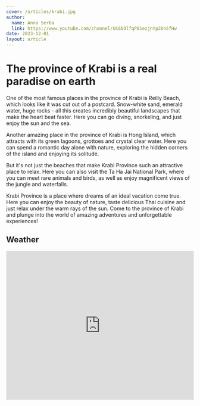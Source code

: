 ```yaml
---
cover: /articles/krabi.jpg
author:
  name: Anna Serba
  link: https://www.youtube.com/channel/UC6bOlfqP81ezjnYp2DnSfHw
date: 2023-12-01
layout: article
---
```


# The province of Krabi is a real paradise on earth

One of the most famous places in the province of Krabi is Reilly Beach, which looks like it was cut out of a postcard. Snow-white sand, emerald water, huge rocks - all this creates incredibly beautiful landscapes that make the heart beat faster. Here you can go diving, snorkeling, and just enjoy the sun and the sea.

Another amazing place in the province of Krabi is Hong Island, which attracts with its green lagoons, grottoes and crystal clear water. Here you can spend a romantic day alone with nature, exploring the hidden corners of the island and enjoying its solitude.

But it's not just the beaches that make Krabi Province such an attractive place to relax. Here you can also visit the Ta Ha Jai National Park, where you can meet rare animals and birds, as well as enjoy magnificent views of the jungle and waterfalls.

Krabi Province is a place where dreams of an ideal vacation come true. Here you can enjoy the beauty of nature, taste delicious Thai cuisine and just relax under the warm rays of the sun. Come to the province of Krabi and plunge into the world of amazing adventures and unforgettable experiences!

## Weather

<iframe width="100%" height="400px" src="https://www.youtube.com/embed/BXJEfG0Tdws?si=5cw8mKZdIKLTqBP9" title="YouTube video player. Krabi Weather Guide: Best Time to Visit" frameborder="0" allow="accelerometer; autoplay; clipboard-write; encrypted-media; gyroscope; picture-in-picture; web-share" allowfullscreen></iframe>
